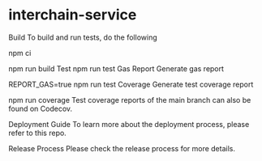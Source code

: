 # interchain-service

Build
To build and run tests, do the following

npm ci

npm run build
Test
npm run test
Gas Report
Generate gas report

REPORT_GAS=true npm run test
Coverage
Generate test coverage report

npm run coverage
Test coverage reports of the main branch can also be found on Codecov.

Deployment Guide
To learn more about the deployment process, please refer to this repo.

Release Process
Please check the release process for more details.
